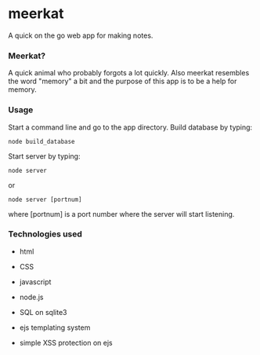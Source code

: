 # meerkat
A quick on the go web app for making notes.

### Meerkat?

A quick animal who probably forgots a lot quickly. Also meerkat resembles the word "memory" a bit and the purpose of this app is to be a help for memory.

### Usage

Start a command line and go to the app directory. Build database by typing:

`node build_database`

Start server by typing:

`node server`

or

`node server [portnum]`

where [portnum] is a port number where the server will start listening.

### Technologies used

* html
* CSS

* javascript
* node.js
* SQL on sqlite3
* ejs templating system

* simple XSS protection on ejs

